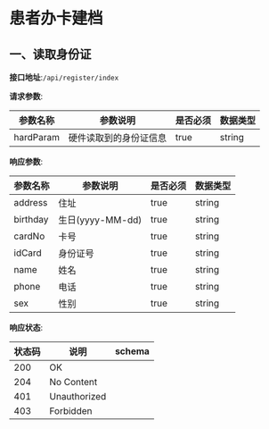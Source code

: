 # 患者办卡建档
## 一、读取身份证
**接口地址**:`/api/register/index`

**请求参数**:

| 参数名称 | 参数说明 | 是否必须 | 数据类型 | 
| -------- | -------- | -------- | -------- |
|hardParam|硬件读取到的身份证信息|true|string|

**响应参数**:

| 参数名称 | 参数说明     | 是否必须 | 数据类型 |
| -------- | --------   | -------- | -------- |
|address|住址|true|string|
|birthday|生日(yyyy-MM-dd)|true|string|
|cardNo|卡号|true|string|
|idCard|身份证号|true|string|
|name|姓名|true|string|
|phone|电话|true|string|
|sex|性别|true|string|

**响应状态**:

| 状态码 | 说明 | schema |
| -------- | -------- | ----- | 
|200|OK||
|204|No Content||
|401|Unauthorized||
|403|Forbidden||

